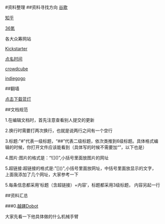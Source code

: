 #资料整理
##资料寻找方向
[谷歌](https://www.google.com)

[知乎](http://www.zhihu.com)

[36氪](http://36kr.com)

各大众筹网站

[Kickstarter](https://www.kickstarter.com/)

[点名时间](http://www.demohour.com/)

[crowdcube](http://www.crowdcube.com/)

[indiegogo](https://www.indiegogo.com/)

##翻墙

[点击下载蓝灯](https://raw.githubusercontent.com/getlantern/lantern-binaries/master/lantern-installer-3.0.6.exe)

##文档规范

1.在编辑文档时，首先注意查看别人提交的更新

2.换行时需要打两次换行，也就是说两行之间有一个空行

3.标题:"#"代表一级标题，“##”代表二级标题，依次类推到6级标题。具体格式编辑的时候，你打开文件应该能看到（具体写的时候不需要加“”，以下也是）

4.图片:图片的格式是：“\!\[\]\(\)”,小括号里面放图片的网址

5.超链接:超链接的格式是:"\[\]\(\)",小括号里面放网址，中括号里面放显示的文字，上面我添加了几个网址，大家参考一下

5.每条信息都采用‘标题（含超链接）+内容’，标题都采用3级标题， 内容另起一行

##资料汇总

###0.[越疆Dobot](dobot.cc)

大家先看一下他具体做的什么机械手臂

